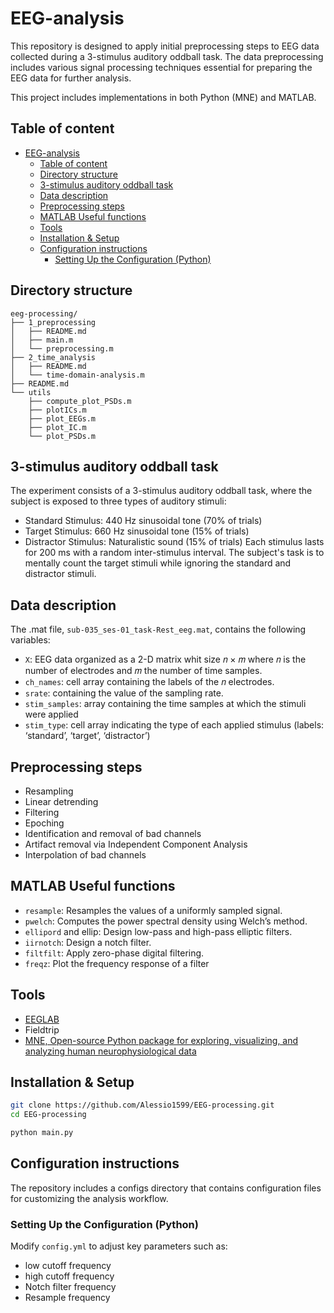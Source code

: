 # EEG-analysis
This repository is designed to apply initial preprocessing steps to EEG data collected during a 3-stimulus auditory oddball task. The data preprocessing includes various signal processing techniques essential for preparing the EEG data for further analysis.

This project includes implementations in both Python (MNE) and MATLAB.

## Table of content
- [EEG-analysis](#eeg-analysis)
  - [Table of content](#table-of-content)
  - [Directory structure](#directory-structure)
  - [3-stimulus auditory oddball task](#3-stimulus-auditory-oddball-task)
  - [Data description](#data-description)
  - [Preprocessing steps](#preprocessing-steps)
  - [MATLAB Useful functions](#matlab-useful-functions)
  - [Tools](#tools)
  - [Installation \& Setup](#installation--setup)
  - [Configuration instructions](#configuration-instructions)
    - [Setting Up the Configuration (Python)](#setting-up-the-configuration-python)


## Directory structure
```
eeg-processing/
├── 1_preprocessing
│   ├── README.md
│   ├── main.m
│   └── preprocessing.m
├── 2_time_analysis
│   ├── README.md
│   └── time-domain-analysis.m
├── README.md
└── utils
    ├── compute_plot_PSDs.m
    ├── plotICs.m
    ├── plot_EEGs.m
    ├── plot_IC.m
    └── plot_PSDs.m
```


## 3-stimulus auditory oddball task
The experiment consists of a 3-stimulus auditory oddball task, where the subject is exposed to three types of auditory stimuli:

- Standard Stimulus: 440 Hz sinusoidal tone (70% of trials)
- Target Stimulus: 660 Hz sinusoidal tone (15% of trials)
- Distractor Stimulus: Naturalistic sound (15% of trials)
Each stimulus lasts for 200 ms with a random inter-stimulus interval. The subject's task is to mentally count the target stimuli while ignoring the standard and distractor stimuli.


## Data description
The .mat file, `sub-035_ses-01_task-Rest_eeg.mat`, contains the following variables:
- `X`: EEG data organized as a 2-D matrix whit size 𝑛 × 𝑚 where 𝑛 is the number of electrodes and 𝑚 the number of time samples.
- `ch_names`: cell array containing the labels of the 𝑛 electrodes.
- `srate`: containing the value of the sampling rate.
- `stim_samples`: array containing the time samples at which the stimuli were applied
- `stim_type`: cell array indicating the type of each applied stimulus (labels: ‘standard’, ‘target’, ‘distractor’)

## Preprocessing steps
- Resampling
- Linear detrending
- Filtering
- Epoching
- Identification and removal of bad channels 
- Artifact removal via Independent Component Analysis
- Interpolation of bad channels

## MATLAB Useful functions
- `resample`: Resamples the values of a uniformly sampled signal.
- `pwelch`: Computes the power spectral density using Welch’s method.
- `ellipord` and ellip: Design low-pass and high-pass elliptic filters.
- `iirnotch`: Design a notch filter.
- `filtfilt`: Apply zero-phase digital filtering.
- `freqz`: Plot the frequency response of a filter

## Tools
- [EEGLAB](https://eeglab.org)
- Fieldtrip
- [MNE, Open-source Python package for exploring, visualizing, and analyzing human neurophysiological data](https://mne.tools/stable/index.html)

## Installation & Setup
```bash
git clone https://github.com/Alessio1599/EEG-processing.git
cd EEG-processing
```

```bash
python main.py
```

## Configuration instructions
The repository includes a configs directory that contains configuration files for customizing the analysis workflow.

### Setting Up the Configuration (Python)
Modify `config.yml` to adjust key parameters such as:
- low cutoff frequency
- high cutoff frequency
- Notch filter frequency
- Resample frequency